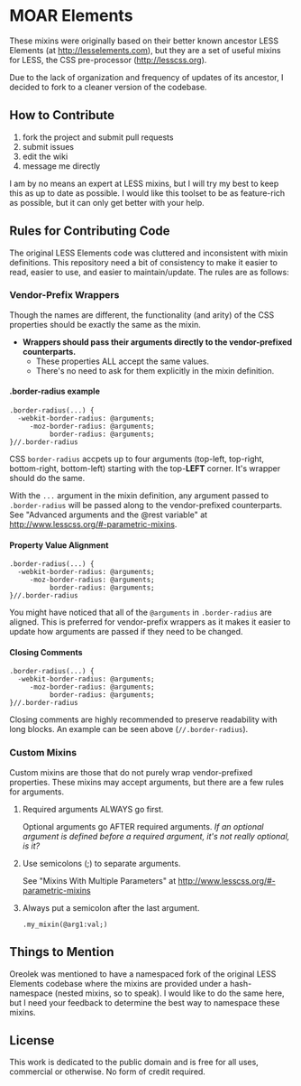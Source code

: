 # MOAR Elements

These mixins were originally based on their better known ancestor LESS Elements (at <http://lesselements.com>), but they are
a set of useful mixins for LESS, the CSS pre-processor (<http://lesscss.org>).

Due to the lack of organization and frequency of updates of its ancestor, I decided to fork to a cleaner version of the codebase.


## How to Contribute

1. fork the project and submit pull requests
2. submit issues
3. edit the wiki
4. message me directly

I am by no means an expert at LESS mixins, but I will try my best to keep this as up to date as possible. I would like this toolset to be as feature-rich as possible, but it can only get better with your help.


## Rules for Contributing Code
The original LESS Elements code was cluttered and inconsistent with mixin definitions.  This repository need a bit of consistency
to make it easier to read, easier to use, and easier to maintain/update. The rules are as follows:


### Vendor-Prefix Wrappers
Though the names are different, the functionality (and arity) of the CSS properties should be exactly the same as the mixin.

* **Wrappers should pass their arguments directly to the vendor-prefixed counterparts.**
  * These properties ALL accept the same values.
  * There's no need to ask for them explicitly in the mixin definition.


#### .border-radius example
```
.border-radius(...) {
  -webkit-border-radius: @arguments;
     -moz-border-radius: @arguments;
          border-radius: @arguments;
}//.border-radius
```

CSS `border-radius` accpets up to four arguments (top-left, top-right, bottom-right, bottom-left) starting with the top-**LEFT** corner.  It's wrapper should do the same.  

With the `...` argument in the mixin definition, any argument passed to `.border-radius` will be passed along to the vendor-prefixed counterparts. See "Advanced arguments and the @rest variable" at <http://www.lesscss.org/#-parametric-mixins>.


#### Property Value Alignment
```
.border-radius(...) {
  -webkit-border-radius: @arguments;
     -moz-border-radius: @arguments;
          border-radius: @arguments;
}//.border-radius
```
You might have noticed that all of the `@arguments` in `.border-radius` are aligned.  This is preferred for vendor-prefix wrappers as it makes it easier to update how arguments are passed if they need to be changed.


#### Closing Comments
```
.border-radius(...) {
  -webkit-border-radius: @arguments;
     -moz-border-radius: @arguments;
          border-radius: @arguments;
}//.border-radius
```
Closing comments are highly recommended to preserve readability with long blocks. An example can be seen above (`//.border-radius`).


### Custom Mixins
Custom mixins are those that do not purely wrap vendor-prefixed properties.  These mixins may accept arguments, but there are a few rules
for arguments.

1. Required arguments ALWAYS go first.
	
	Optional arguments go AFTER required arguments.  *If an optional argument is defined before a required argument, it's not really optional, is it?*
	
2. Use semicolons (;) to separate arguments. 
	
	See "Mixins With Multiple Parameters" at <http://www.lesscss.org/#-parametric-mixins>
	
3. Always put a semicolon after the last argument.

	`.my_mixin(@arg1:val;)`


## Things to Mention
Oreolek was mentioned to have a namespaced fork of the original LESS Elements codebase where the mixins are provided under a
hash-namespace (nested mixins, so to speak). I would like to do the same here, but I need your feedback to determine the best
way to namespace these mixins.


## License
This work is dedicated to the public domain and is free for all uses, commercial or otherwise. No form of credit required.